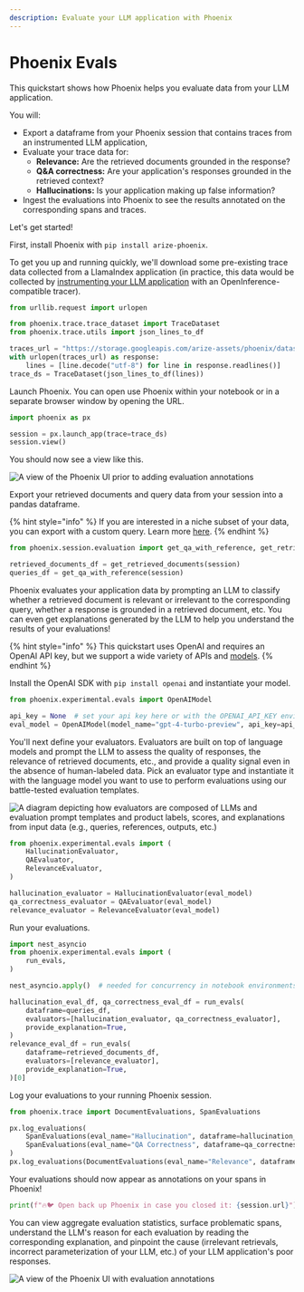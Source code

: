 ```yaml
---
description: Evaluate your LLM application with Phoenix
---
```


# Phoenix Evals

This quickstart shows how Phoenix helps you evaluate data from your LLM application.

You will:

* Export a dataframe from your Phoenix session that contains traces from an instrumented LLM application,
* Evaluate your trace data for:
  * **Relevance:** Are the retrieved documents grounded in the response?
  * **Q\&A correctness:** Are your application's responses grounded in the retrieved context?
  * **Hallucinations:** Is your application making up false information?
* Ingest the evaluations into Phoenix to see the results annotated on the corresponding spans and traces.

Let's get started!

First, install Phoenix with `pip install arize-phoenix`.

To get you up and running quickly, we'll download some pre-existing trace data collected from a LlamaIndex application (in practice, this data would be collected by [instrumenting your LLM application](llm-traces.md) with an OpenInference-compatible tracer).

```python
from urllib.request import urlopen

from phoenix.trace.trace_dataset import TraceDataset
from phoenix.trace.utils import json_lines_to_df

traces_url = "https://storage.googleapis.com/arize-assets/phoenix/datasets/unstructured/llm/context-retrieval/trace.jsonl"
with urlopen(traces_url) as response:
    lines = [line.decode("utf-8") for line in response.readlines()]
trace_ds = TraceDataset(json_lines_to_df(lines))
```

Launch Phoenix. You can open use Phoenix within your notebook or in a separate browser window by opening the URL.

```python
import phoenix as px

session = px.launch_app(trace=trace_ds)
session.view()
```

You should now see a view like this.

![A view of the Phoenix UI prior to adding evaluation annotations](https://storage.googleapis.com/arize-assets/phoenix/assets/docs/notebooks/evals/traces\_without\_evaluation\_annotations.png)

Export your retrieved documents and query data from your session into a pandas dataframe.

{% hint style="info" %}
If you are interested in a niche subset of your data, you can export with a custom query. Learn more [here](../how-to/extract-data-from-spans.md).
{% endhint %}

```python
from phoenix.session.evaluation import get_qa_with_reference, get_retrieved_documents

retrieved_documents_df = get_retrieved_documents(session)
queries_df = get_qa_with_reference(session)
```

Phoenix evaluates your application data by prompting an LLM to classify whether a retrieved document is relevant or irrelevant to the corresponding query, whether a response is grounded in a retrieved document, etc. You can even get explanations generated by the LLM to help you understand the results of your evaluations!

{% hint style="info" %}
This quickstart uses OpenAI and requires an OpenAI API key, but we support a wide variety of APIs and [models](../api/evaluation-models.md).
{% endhint %}

Install the OpenAI SDK with `pip install openai` and instantiate your model.

```python
from phoenix.experimental.evals import OpenAIModel

api_key = None  # set your api key here or with the OPENAI_API_KEY environment variable
eval_model = OpenAIModel(model_name="gpt-4-turbo-preview", api_key=api_key)
```

You'll next define your evaluators. Evaluators are built on top of language models and prompt the LLM to assess the quality of responses, the relevance of retrieved documents, etc., and provide a quality signal even in the absence of human-labeled data. Pick an evaluator type and instantiate it with the language model you want to use to perform evaluations using our battle-tested evaluation templates.

![A diagram depicting how evaluators are composed of LLMs and evaluation prompt templates and product labels, scores, and explanations from input data (e.g., queries, references, outputs, etc.)](https://storage.googleapis.com/arize-assets/phoenix/assets/docs/notebooks/evals/evaluators\_diagram.png)

```python
from phoenix.experimental.evals import (
    HallucinationEvaluator,
    QAEvaluator,
    RelevanceEvaluator,
)

hallucination_evaluator = HallucinationEvaluator(eval_model)
qa_correctness_evaluator = QAEvaluator(eval_model)
relevance_evaluator = RelevanceEvaluator(eval_model)
```

Run your evaluations.

```python
import nest_asyncio
from phoenix.experimental.evals import (
    run_evals,
)

nest_asyncio.apply()  # needed for concurrency in notebook environments

hallucination_eval_df, qa_correctness_eval_df = run_evals(
    dataframe=queries_df,
    evaluators=[hallucination_evaluator, qa_correctness_evaluator],
    provide_explanation=True,
)
relevance_eval_df = run_evals(
    dataframe=retrieved_documents_df,
    evaluators=[relevance_evaluator],
    provide_explanation=True,
)[0]
```

Log your evaluations to your running Phoenix session.

```python
from phoenix.trace import DocumentEvaluations, SpanEvaluations

px.log_evaluations(
    SpanEvaluations(eval_name="Hallucination", dataframe=hallucination_eval_df),
    SpanEvaluations(eval_name="QA Correctness", dataframe=qa_correctness_eval_df),
)
px.log_evaluations(DocumentEvaluations(eval_name="Relevance", dataframe=relevance_eval_df))
```

Your evaluations should now appear as annotations on your spans in Phoenix!

```python
print(f"🔥🐦 Open back up Phoenix in case you closed it: {session.url}")
```

You can view aggregate evaluation statistics, surface problematic spans, understand the LLM's reason for each evaluation by reading the corresponding explanation, and pinpoint the cause (irrelevant retrievals, incorrect parameterization of your LLM, etc.) of your LLM application's poor responses.

![A view of the Phoenix UI with evaluation annotations](https://storage.googleapis.com/arize-assets/phoenix/assets/docs/notebooks/evals/traces\_with\_evaluation\_annotations.png)
